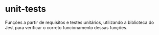 # unit-tests
Funções a partir de requisitos e testes unitários, utilizando a biblioteca do Jest para verificar o correto funcionamento dessas funções.
